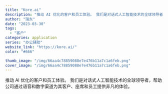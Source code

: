 ```yaml
---
title: "Kore.ai"
description: "推动 AI 优化的客户和员工体验。 我们是对话式人工智能技术的全球领导者，帮助公司通过语音和数字渠道为其客户、座席和员工"
author: "瑞东"
date: "2023-03-30"
tags:
  - "客户"
categories: application
series: "办公辅助"
website_link: "https://kore.ai/"
color: "#666"

thumb_image: "/img/66aa4c78859088e7e476b11a7c1a6feb.png"
cover_image: "/img/66aa4c78859088e7e476b11a7c1a6feb.png"
---
```


推动 AI 优化的客户和员工体验。 我们是对话式人工智能技术的全球领导者，帮助公司通过语音和数字渠道为其客户、座席和员工提供非凡的体验。